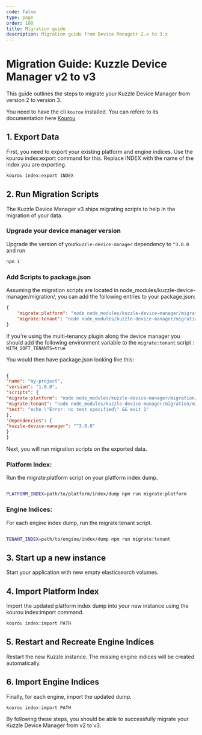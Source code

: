 ```yaml
---
code: false
type: page
order: 100
title: Migration guide
description: Migration guide from Device Managetr 2.x to 3.x
---
```


# Migration Guide: Kuzzle Device Manager v2 to v3

This guide outlines the steps to migrate your Kuzzle Device Manager from version 2 to version 3.

You need to have the cli `kourou` installed. You can refere to its documentation here [Kourou](https://github.com/kuzzleio/kourou)

## 1. Export Data

First, you need to export your existing platform and engine indices. Use the kourou index:export command for this. Replace INDEX with the name of the index you are exporting.

```Bash
kourou index:export INDEX
```

## 2. Run Migration Scripts

The Kuzzle Device Manager v3 ships migrating scripts to help in the migration of your data.

### Upgrade your device manager version

Upgrade the version of your`kuzzle-device-manager` dependency to `^3.0.0` and run 

``` bash
npm i
```


### Add Scripts to package.json

Assuming the migration scripts are located in node_modules/kuzzle-device-manager/migration/, you can add the following entries to your package.json:

```JSON
{
    "migrate:platform": "node node_modules/kuzzle-device-manager/migration/migration_platform_index.js",
    "migrate:tenant": "node node_modules/kuzzle-device-manager/migration/migration_tenant_index.js"
}
```
If you're using the multi-tenancy plugin along the device manager you should add the following environment variable to the `migrate:tenant` script : `WITH_SOFT_TENANTS=true`

You would then have package.json looking like this:

``` JSON

{
"name": "my-project",
"version": "1.0.0",
"scripts": {
"migrate:platform": "node node_modules/kuzzle-device-manager/migration/migration_platform_index.js",
"migrate:tenant": "node node_modules/kuzzle-device-manager/migration/migration_tenant_index.js",
"test": "echo \"Error: no test specified\" && exit 1"
},
"dependencies": {
"kuzzle-device-manager": "^3.0.0"
}
}
```

Next, you will run migration scripts on the exported data.

### Platform Index:

Run the migrate:platform script on your platform index dump.

``` bash

PLATFORM_INDEX=path/to/platform/index/dump npm run migrate:platform
```

### Engine Indices:

For each engine index dump, run the migrate:tenant script.

```bash

TENANT_INDEX=path/to/engine/index/dump npm run migrate:tenant
```

## 3. Start up a new instance

Start your application with new empty elasticsearch volumes.

## 4. Import Platform Index

Import the updated platform index dump into your new instance using the kourou index:import command.

```bash
kourou index:import PATH
```

## 5. Restart and Recreate Engine Indices

Restart the new Kuzzle instance. The missing engine indices will be created automatically.

## 6. Import Engine Indices

Finally, for each engine, import the updated dump.

```bash
kourou index:import PATH
```

By following these steps, you should be able to successfully migrate your Kuzzle Device Manager from v2 to v3.
